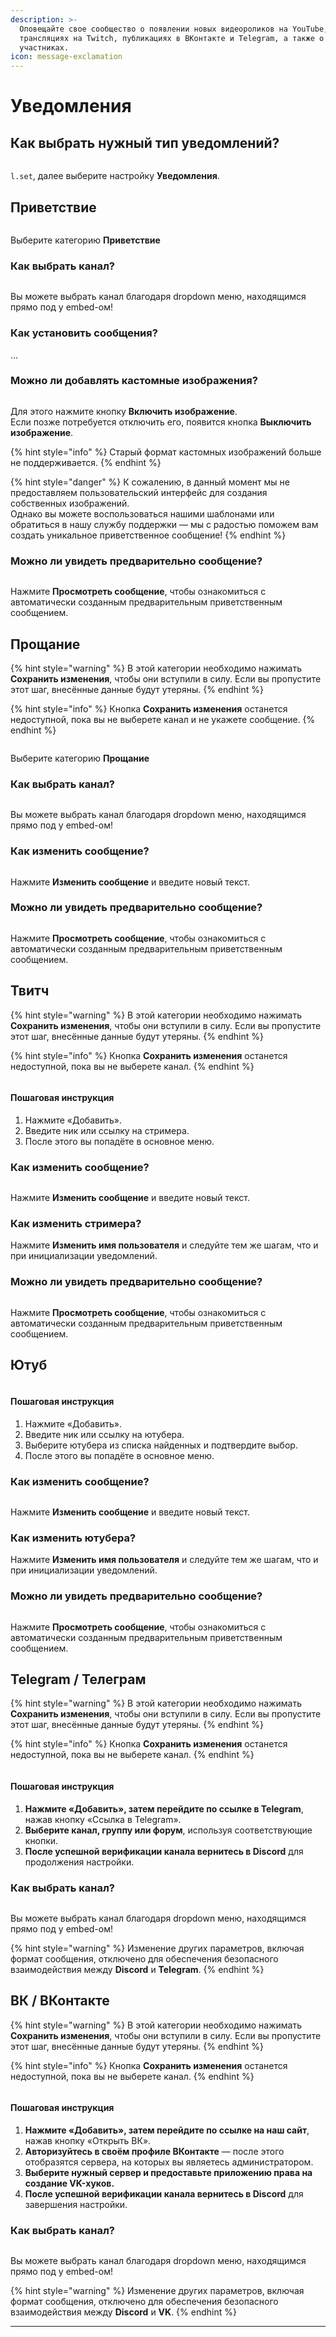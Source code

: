 ```yaml
---
description: >-
  Оповещайте свое сообщество о появлении новых видеороликов на YouTube,
  трансляциях на Twitch, публикациях в ВКонтакте и Telegram, а также о новых
  участниках.
icon: message-exclamation
---
```


# Уведомления

## Как выбрать нужный тип уведомлений?

<figure><img src="../.gitbook/assets/Новый-проект (4).gif" alt=""><figcaption></figcaption></figure>

`l.set`, далее выберите настройку **Уведомления**.

## Приветствие

<figure><img src="../.gitbook/assets/Новый-проект (5).gif" alt=""><figcaption></figcaption></figure>

Выберите категорию **Приветствие**

### **Как выбрать канал?**

<figure><img src="../.gitbook/assets/image (2).png" alt=""><figcaption></figcaption></figure>

Вы можете выбрать канал благодаря dropdown меню, находящимся прямо под у embed-ом!

### Как установить сообщения?

...

### Можно ли добавлять кастомные изображения?

<figure><img src="../.gitbook/assets/image (4).png" alt=""><figcaption></figcaption></figure>

Для этого нажмите кнопку **Включить изображение**. \
Если позже потребуется отключить его, появится кнопка **Выключить изображение**.

{% hint style="info" %}
Старый формат кастомных изображений больше не поддерживается.
{% endhint %}

{% hint style="danger" %}
К сожалению, в данный момент мы не предоставляем пользовательский интерфейс для создания собственных изображений. \
Однако вы можете воспользоваться нашими шаблонами или обратиться в нашу службу поддержки — мы с радостью поможем вам создать уникальное приветственное сообщение!
{% endhint %}

### Можно ли увидеть предварительно сообщение? &#x20;

<figure><img src="../.gitbook/assets/image (3).png" alt=""><figcaption></figcaption></figure>

Нажмите **Просмотреть сообщение**, чтобы ознакомиться с автоматически созданным предварительным приветственным сообщением.

## Прощание

{% hint style="warning" %}
В этой категории необходимо нажимать **Сохранить изменения**, чтобы они вступили в силу. Если вы пропустите этот шаг, внесённые данные будут утеряны.
{% endhint %}

{% hint style="info" %}
Кнопка **Сохранить изменения** останется недоступной, пока вы не выберете канал и не укажете сообщение.
{% endhint %}

<figure><img src="../.gitbook/assets/Новый-проект (6).gif" alt=""><figcaption></figcaption></figure>

Выберите категорию **Прощание**

### Как выбрать канал?

<figure><img src="../.gitbook/assets/image (5).png" alt=""><figcaption></figcaption></figure>

Вы можете выбрать канал благодаря dropdown меню, находящимся прямо под у embed-ом!

### Как изменить сообщение?

<figure><img src="../.gitbook/assets/Новый-проект (7).gif" alt=""><figcaption></figcaption></figure>

Нажмите **Изменить сообщение** и введите новый текст.

### Можно ли увидеть предварительно сообщение? &#x20;

<figure><img src="../.gitbook/assets/image (6).png" alt=""><figcaption></figcaption></figure>

Нажмите **Просмотреть сообщение**, чтобы ознакомиться с автоматически созданным предварительным приветственным сообщением.

## Твитч

{% hint style="warning" %}
В этой категории необходимо нажимать **Сохранить изменения**, чтобы они вступили в силу. Если вы пропустите этот шаг, внесённые данные будут утеряны.
{% endhint %}

{% hint style="info" %}
Кнопка **Сохранить изменения** останется недоступной, пока вы не выберете канал.
{% endhint %}

<figure><img src="../.gitbook/assets/Новый-проект_1.gif" alt=""><figcaption></figcaption></figure>

#### Пошаговая инструкция

1. Нажмите «Добавить».
2. Введите ник или ссылку на стримера.
3. После этого вы попадёте в основное меню.

### Как изменить сообщение?

<figure><img src="../.gitbook/assets/Запись-экрана-2025-04-29-205802.gif" alt=""><figcaption></figcaption></figure>

Нажмите **Изменить сообщение** и введите новый текст.

### Как изменить стримера?

Нажмите **Изменить имя пользователя** и следуйте тем же шагам, что и при инициализации уведомлений.

### Можно ли увидеть предварительно сообщение?

<figure><img src="../.gitbook/assets/image.png" alt=""><figcaption></figcaption></figure>

Нажмите **Просмотреть сообщение**, чтобы ознакомиться с автоматически созданным предварительным приветственным сообщением.

## Ютуб

<figure><img src="../.gitbook/assets/Запись-экрана-2025-04-29-205802 (1).gif" alt=""><figcaption></figcaption></figure>

#### Пошаговая инструкция

1. Нажмите «Добавить».
2. Введите ник или ссылку на ютубера.
3. Выберите ютубера из списка найденных и подтвердите выбор.
4. После этого вы попадёте в основное меню.

### Как изменить сообщение?

<figure><img src="../.gitbook/assets/Запись-экрана-2025-04-29-205802.gif" alt=""><figcaption></figcaption></figure>

Нажмите **Изменить сообщение** и введите новый текст.

### Как изменить ютубера?

Нажмите **Изменить имя пользователя** и следуйте тем же шагам, что и при инициализации уведомлений.

### Можно ли увидеть предварительно сообщение?

<figure><img src="../.gitbook/assets/Снимок экрана 2025-04-29 211211.png" alt=""><figcaption></figcaption></figure>

Нажмите **Просмотреть сообщение**, чтобы ознакомиться с автоматически созданным предварительным приветственным сообщением.

## Telegram / Телеграм

{% hint style="warning" %}
В этой категории необходимо нажимать **Сохранить изменения**, чтобы они вступили в силу. Если вы пропустите этот шаг, внесённые данные будут утеряны.
{% endhint %}

{% hint style="info" %}
Кнопка **Сохранить изменения** останется недоступной, пока вы не выберете канал.
{% endhint %}

<figure><img src="../.gitbook/assets/Новый-проект_1 (1).gif" alt=""><figcaption></figcaption></figure>

#### Пошаговая инструкция

1. **Нажмите «Добавить», затем перейдите по ссылке в Telegram**, нажав кнопку «Ссылка в Telegram».
2. **Выберите канал, группу или форум**, используя соответствующие кнопки.
3. **После успешной верификации канала вернитесь в Discord** для продолжения настройки.

### **Как выбрать канал?**

<figure><img src="../.gitbook/assets/Снимок экрана 2025-04-29 212902.png" alt=""><figcaption></figcaption></figure>

Вы можете выбрать канал благодаря dropdown меню, находящимся прямо под у embed-ом!

{% hint style="warning" %}
Изменение других параметров, включая формат сообщения, отключено для обеспечения безопасного взаимодействия между **Discord** и **Telegram**.
{% endhint %}

## ВК / ВКонтакте

{% hint style="warning" %}
В этой категории необходимо нажимать **Сохранить изменения**, чтобы они вступили в силу. Если вы пропустите этот шаг, внесённые данные будут утеряны.
{% endhint %}

{% hint style="info" %}
Кнопка **Сохранить изменения** останется недоступной, пока вы не выберете канал.
{% endhint %}

<figure><img src="../.gitbook/assets/Новый-проект_2.gif" alt=""><figcaption></figcaption></figure>

#### Пошаговая инструкция

1. **Нажмите «Добавить», затем перейдите по ссылке на наш сайт**, нажав кнопку «Открыть ВК».
2. **Авторизуйтесь в своём профиле ВКонтакте** — после этого отобразятся сервера, на которых вы являетесь администратором.
3. **Выберите нужный сервер и предоставьте приложению права на создание VK-хуков.**
4. **После успешной верификации канала вернитесь в Discord** для завершения настройки.

### **Как выбрать канал?**

<figure><img src="../.gitbook/assets/Снимок экрана 2025-04-29 214626.png" alt=""><figcaption></figcaption></figure>

Вы можете выбрать канал благодаря dropdown меню, находящимся прямо под у embed-ом!

{% hint style="warning" %}
Изменение других параметров, включая формат сообщения, отключено для обеспечения безопасного взаимодействия между **Discord** и **VK**.
{% endhint %}

***
